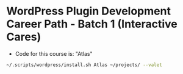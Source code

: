 # WordPress Plugin Development Career Path - Batch 1 (Interactive Cares)

- Code for this course is: "Atlas"

```sh
~/.scripts/wordpress/install.sh Atlas ~/projects/ --valet
```
